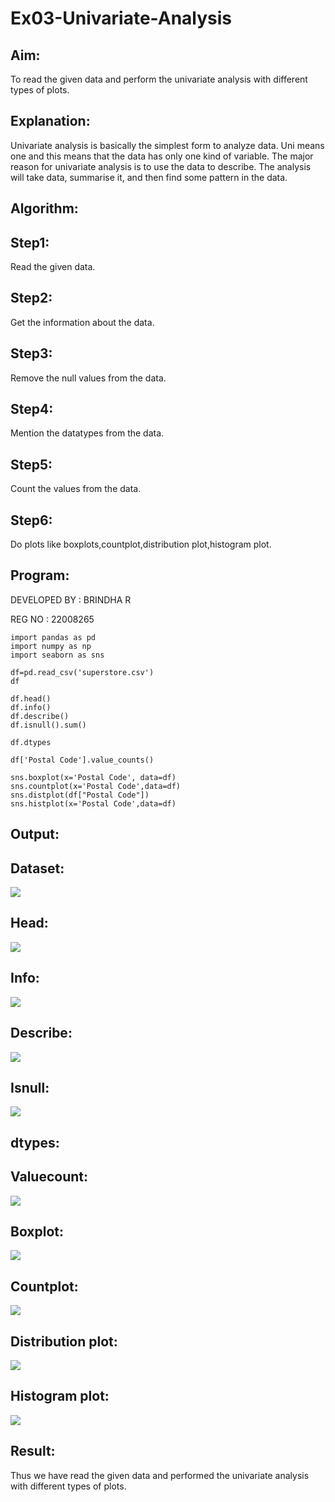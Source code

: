 # Ex03-Univariate-Analysis


## Aim:

To read the given data and perform the univariate analysis with different types of plots.

## Explanation:

Univariate analysis is basically the simplest form to analyze data. Uni means one and this means that the data has only one kind of variable. The major reason for univariate analysis is to use the data to describe. The analysis will take data, summarise it, and then find some pattern in the data.

## Algorithm:

## Step1:

Read the given data.

## Step2:

Get the information about the data.

## Step3:

Remove the null values from the data.

## Step4:

Mention the datatypes from the data.

## Step5:

Count the values from the data.

## Step6:

Do plots like boxplots,countplot,distribution plot,histogram plot.

## Program:

DEVELOPED BY : BRINDHA R

REG NO : 22008265
```
import pandas as pd
import numpy as np
import seaborn as sns

df=pd.read_csv('superstore.csv')
df

df.head()
df.info()
df.describe()
df.isnull().sum()

df.dtypes

df['Postal Code'].value_counts()

sns.boxplot(x='Postal Code', data=df)
sns.countplot(x='Postal Code',data=df)
sns.distplot(df["Postal Code"])
sns.histplot(x='Postal Code',data=df)
```
## Output:

## Dataset:

![](s1.png)

## Head:

![](s2.png)

## Info:

![](s3.png)

## Describe:

![](s4.png)

## Isnull:

![](s5.png)

## dtypes:



## Valuecount:

![](s6.png)

## Boxplot:

![](s7.png)

## Countplot:

![](s8.png)

## Distribution plot:

![](s9.png)


## Histogram plot:

![](s10.png)

## Result:

Thus we have read the given data and performed the univariate analysis with different types of plots.